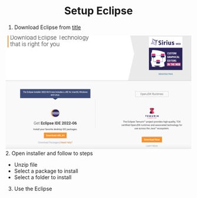 # <center> Setup Eclipse 
1. Download Eclipse from [title](https://www.eclipse.org/downloads/)
  
![alt text](1.jpg)
2. Open installer and follow to steps 
<ul>
  <li>Unzip file</li>
  <li>Select a package to install</li>
  <li>Select a folder to install</li>
</ul>

3. Use the Eclipse

